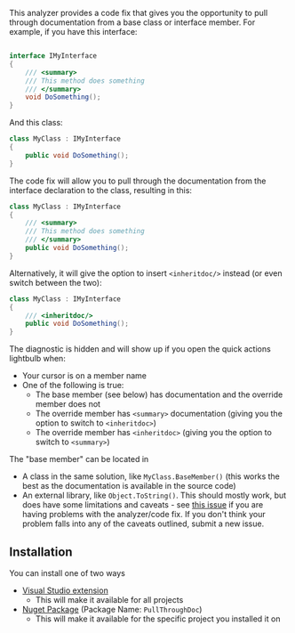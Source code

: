 This analyzer provides a code fix that gives you the opportunity to pull through documentation from a base class or interface member.  For example, if you have this interface:

```csharp

interface IMyInterface 
{
    /// <summary>
    /// This method does something
    /// </summary>
    void DoSomething();
}

```

And this class:

```csharp
class MyClass : IMyInterface
{
    public void DoSomething();
}
```

The code fix will allow you to pull through the documentation from the interface declaration to the class, resulting in this:

```csharp
class MyClass : IMyInterface
{
    /// <summary>
    /// This method does something
    /// </summary>
    public void DoSomething();
}
```

Alternatively, it will give the option to insert `<inheritdoc/>` instead (or even switch between the two):
```csharp
class MyClass : IMyInterface
{
    /// <inheritdoc/>
    public void DoSomething();
}
```

The diagnostic is hidden and will show up if you open the quick actions lightbulb when:
- Your cursor is on a member name
- One of the following is true:
  - The base member (see below) has documentation and the override member does not
  - The override member has `<summary>` documentation (giving you the option to switch to `<inheritdoc>`)
  - The override member has `<inheritdoc>` (giving you the option to switch to `<summary>`)

The "base member" can be located in
  - A class in the same solution, like `MyClass.BaseMember()` (this works the best as the documentation is available in the source code)
  - An external library, like `Object.ToString()`.  This should mostly work, but does have some limitations and caveats - see [this issue](https://github.com/someguy20336/PullThroughDoc/issues/12) if you are having problems with the analyzer/code fix.  If you don't think your problem falls into any of the caveats outlined, submit a new issue.

## Installation

You can install one of two ways
- [Visual Studio extension](https://marketplace.visualstudio.com/items?itemName=someguy20336.PullThroughDoc)
  - This will make it available for all projects
- [Nuget Package](https://www.nuget.org/packages/PullThroughDoc/) (Package Name: `PullThroughDoc`)
  - This will make it available for the specific project you installed it on